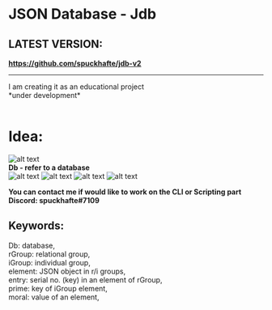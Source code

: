 # JSON Database - Jdb

## LATEST VERSION:
**https://github.com/spuckhafte/jdb-v2**
<hr></hr>
I am creating it as an educational project <br>
*under development*<br>
<br>

# Idea:
![alt text](https://cdn.discordapp.com/attachments/884143949911031908/938834860724879440/Screenshot_2022-02-03_220235.png)<br>
**Db - refer to a database**<br>
![alt text](https://cdn.discordapp.com/attachments/884143949911031908/938834883822903346/Screenshot_2022-02-03_220301.png)
![alt text](https://cdn.discordapp.com/attachments/884143949911031908/938834916714618890/Screenshot_2022-02-03_220325.png)
![alt text](https://cdn.discordapp.com/attachments/884143949911031908/938834942748672090/Screenshot_2022-02-03_220343.png)
![alt text](https://cdn.discordapp.com/attachments/884143949911031908/938834967507660890/Screenshot_2022-02-03_220403.png)

**You can contact me if would like to work on the CLI or Scripting part**<br>
**Discord: spuckhafte#7109**

## Keywords:
Db: database,<br>
rGroup: relational group,<br>
iGroup: individual group,<br>
element: JSON object in r/i groups,<br>
entry: serial no. (key) in an element of rGroup,<br>
prime: key of iGroup element,<br>
moral: value of an element,<br>

